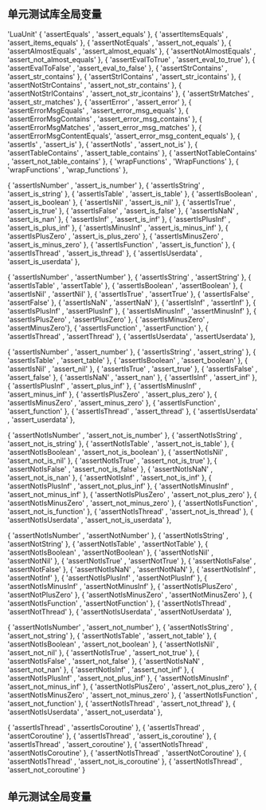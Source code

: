 ## 单元测试库全局变量
'LuaUnit'
{ 'assertEquals'            , 'assert_equals' },
{ 'assertItemsEquals'       , 'assert_items_equals' },
{ 'assertNotEquals'         , 'assert_not_equals' },
{ 'assertAlmostEquals'      , 'assert_almost_equals' },
{ 'assertNotAlmostEquals'   , 'assert_not_almost_equals' },
{ 'assertEvalToTrue'        , 'assert_eval_to_true' },
{ 'assertEvalToFalse'       , 'assert_eval_to_false' },
{ 'assertStrContains'       , 'assert_str_contains' },
{ 'assertStrIContains'      , 'assert_str_icontains' },
{ 'assertNotStrContains'    , 'assert_not_str_contains' },
{ 'assertNotStrIContains'   , 'assert_not_str_icontains' },
{ 'assertStrMatches'        , 'assert_str_matches' },
{ 'assertError'             , 'assert_error' },
{ 'assertErrorMsgEquals'    , 'assert_error_msg_equals' },
{ 'assertErrorMsgContains'  , 'assert_error_msg_contains' },
{ 'assertErrorMsgMatches'   , 'assert_error_msg_matches' },
{ 'assertErrorMsgContentEquals', 'assert_error_msg_content_equals' },
{ 'assertIs'                , 'assert_is' },
{ 'assertNotIs'             , 'assert_not_is' },
{ 'assertTableContains'     , 'assert_table_contains' },
{ 'assertNotTableContains'  , 'assert_not_table_contains' },
{ 'wrapFunctions'           , 'WrapFunctions' },
{ 'wrapFunctions'           , 'wrap_functions' },

{ 'assertIsNumber'          , 'assert_is_number' },
{ 'assertIsString'          , 'assert_is_string' },
{ 'assertIsTable'           , 'assert_is_table' },
{ 'assertIsBoolean'         , 'assert_is_boolean' },
{ 'assertIsNil'             , 'assert_is_nil' },
{ 'assertIsTrue'            , 'assert_is_true' },
{ 'assertIsFalse'           , 'assert_is_false' },
{ 'assertIsNaN'             , 'assert_is_nan' },
{ 'assertIsInf'             , 'assert_is_inf' },
{ 'assertIsPlusInf'         , 'assert_is_plus_inf' },
{ 'assertIsMinusInf'        , 'assert_is_minus_inf' },
{ 'assertIsPlusZero'        , 'assert_is_plus_zero' },
{ 'assertIsMinusZero'       , 'assert_is_minus_zero' },
{ 'assertIsFunction'        , 'assert_is_function' },
{ 'assertIsThread'          , 'assert_is_thread' },
{ 'assertIsUserdata'        , 'assert_is_userdata' },

{ 'assertIsNumber'          , 'assertNumber' },
{ 'assertIsString'          , 'assertString' },
{ 'assertIsTable'           , 'assertTable' },
{ 'assertIsBoolean'         , 'assertBoolean' },
{ 'assertIsNil'             , 'assertNil' },
{ 'assertIsTrue'            , 'assertTrue' },
{ 'assertIsFalse'           , 'assertFalse' },
{ 'assertIsNaN'             , 'assertNaN' },
{ 'assertIsInf'             , 'assertInf' },
{ 'assertIsPlusInf'         , 'assertPlusInf' },
{ 'assertIsMinusInf'        , 'assertMinusInf' },
{ 'assertIsPlusZero'        , 'assertPlusZero' },
{ 'assertIsMinusZero'       , 'assertMinusZero'},
{ 'assertIsFunction'        , 'assertFunction' },
{ 'assertIsThread'          , 'assertThread' },
{ 'assertIsUserdata'        , 'assertUserdata' },

{ 'assertIsNumber'          , 'assert_number' },
{ 'assertIsString'          , 'assert_string' },
{ 'assertIsTable'           , 'assert_table' },
{ 'assertIsBoolean'         , 'assert_boolean' },
{ 'assertIsNil'             , 'assert_nil' },
{ 'assertIsTrue'            , 'assert_true' },
{ 'assertIsFalse'           , 'assert_false' },
{ 'assertIsNaN'             , 'assert_nan' },
{ 'assertIsInf'             , 'assert_inf' },
{ 'assertIsPlusInf'         , 'assert_plus_inf' },
{ 'assertIsMinusInf'        , 'assert_minus_inf' },
{ 'assertIsPlusZero'        , 'assert_plus_zero' },
{ 'assertIsMinusZero'       , 'assert_minus_zero' },
{ 'assertIsFunction'        , 'assert_function' },
{ 'assertIsThread'          , 'assert_thread' },
{ 'assertIsUserdata'        , 'assert_userdata' },

{ 'assertNotIsNumber'       , 'assert_not_is_number' },
{ 'assertNotIsString'       , 'assert_not_is_string' },
{ 'assertNotIsTable'        , 'assert_not_is_table' },
{ 'assertNotIsBoolean'      , 'assert_not_is_boolean' },
{ 'assertNotIsNil'          , 'assert_not_is_nil' },
{ 'assertNotIsTrue'         , 'assert_not_is_true' },
{ 'assertNotIsFalse'        , 'assert_not_is_false' },
{ 'assertNotIsNaN'          , 'assert_not_is_nan' },
{ 'assertNotIsInf'          , 'assert_not_is_inf' },
{ 'assertNotIsPlusInf'      , 'assert_not_plus_inf' },
{ 'assertNotIsMinusInf'     , 'assert_not_minus_inf' },
{ 'assertNotIsPlusZero'     , 'assert_not_plus_zero' },
{ 'assertNotIsMinusZero'    , 'assert_not_minus_zero' },
{ 'assertNotIsFunction'     , 'assert_not_is_function' },
{ 'assertNotIsThread'       , 'assert_not_is_thread' },
{ 'assertNotIsUserdata'     , 'assert_not_is_userdata' },

{ 'assertNotIsNumber'       , 'assertNotNumber' },
{ 'assertNotIsString'       , 'assertNotString' },
{ 'assertNotIsTable'        , 'assertNotTable' },
{ 'assertNotIsBoolean'      , 'assertNotBoolean' },
{ 'assertNotIsNil'          , 'assertNotNil' },
{ 'assertNotIsTrue'         , 'assertNotTrue' },
{ 'assertNotIsFalse'        , 'assertNotFalse' },
{ 'assertNotIsNaN'          , 'assertNotNaN' },
{ 'assertNotIsInf'          , 'assertNotInf' },
{ 'assertNotIsPlusInf'      , 'assertNotPlusInf' },
{ 'assertNotIsMinusInf'     , 'assertNotMinusInf' },
{ 'assertNotIsPlusZero'     , 'assertNotPlusZero' },
{ 'assertNotIsMinusZero'    , 'assertNotMinusZero' },
{ 'assertNotIsFunction'     , 'assertNotFunction' },
{ 'assertNotIsThread'       , 'assertNotThread' },
{ 'assertNotIsUserdata'     , 'assertNotUserdata' },

{ 'assertNotIsNumber'       , 'assert_not_number' },
{ 'assertNotIsString'       , 'assert_not_string' },
{ 'assertNotIsTable'        , 'assert_not_table' },
{ 'assertNotIsBoolean'      , 'assert_not_boolean' },
{ 'assertNotIsNil'          , 'assert_not_nil' },
{ 'assertNotIsTrue'         , 'assert_not_true' },
{ 'assertNotIsFalse'        , 'assert_not_false' },
{ 'assertNotIsNaN'          , 'assert_not_nan' },
{ 'assertNotIsInf'          , 'assert_not_inf' },
{ 'assertNotIsPlusInf'      , 'assert_not_plus_inf' },
{ 'assertNotIsMinusInf'     , 'assert_not_minus_inf' },
{ 'assertNotIsPlusZero'     , 'assert_not_plus_zero' },
{ 'assertNotIsMinusZero'    , 'assert_not_minus_zero' },
{ 'assertNotIsFunction'     , 'assert_not_function' },
{ 'assertNotIsThread'       , 'assert_not_thread' },
{ 'assertNotIsUserdata'     , 'assert_not_userdata' },

{ 'assertIsThread'          , 'assertIsCoroutine' },
{ 'assertIsThread'          , 'assertCoroutine' },
{ 'assertIsThread'          , 'assert_is_coroutine' },
{ 'assertIsThread'          , 'assert_coroutine' },
{ 'assertNotIsThread'       , 'assertNotIsCoroutine' },
{ 'assertNotIsThread'       , 'assertNotCoroutine' },
{ 'assertNotIsThread'       , 'assert_not_is_coroutine' },
{ 'assertNotIsThread'       , 'assert_not_coroutine' }

## 单元测试全局变量